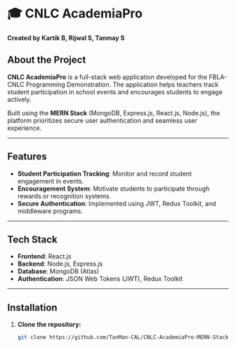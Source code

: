 # 🎓 CNLC AcademiaPro  

**Created by Kartik B, Rijwal S, Tanmay S**  

## About the Project  
**CNLC AcademiaPro** is a full-stack web application developed for the FBLA-CNLC Programming Demonstration. The application helps teachers track student participation in school events and encourages students to engage actively.  

Built using the **MERN Stack** (MongoDB, Express.js, React.js, Node.js), the platform prioritizes secure user authentication and seamless user experience.  

---

## Features  
- **Student Participation Tracking**: Monitor and record student engagement in events.  
- **Encouragement System**: Motivate students to participate through rewards or recognition systems.  
- **Secure Authentication**: Implemented using JWT, Redux Toolkit, and middleware programs.  

---

## Tech Stack  
- **Frontend**: React.js  
- **Backend**: Node.js, Express.js  
- **Database**: MongoDB (Atlas)  
- **Authentication**: JSON Web Tokens (JWT), Redux Toolkit  

---

## Installation  

1. **Clone the repository:**  
   ```bash  
   git clone https://github.com/TanMan-CAL/CNLC-AcademiaPro-MERN-Stack.git



